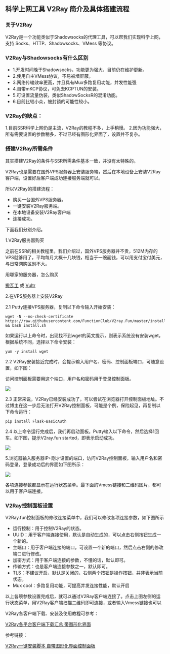 
## 科学上网工具 V2Ray 简介及具体搭建流程

### 关于V2Ray


V2Ray是一个功能类似于Shadowsocks的代理工具，可以帮我们实现科学上网，支持 Socks、HTTP、Shadowsocks、VMess 等协议。


### V2Ray与Shadowsocks有什么区别

* 1.开发时间晚于Shadowsocks，功能更为强大，目前仍在维护更新。
* 2.使用自主VMess协议，不易被墙屏蔽。
* 3.网络传输效率更高，并且具有Mux多路复用功能，并发性能强
* 4.自带mKCP协议，可免去KCPTUN的安装。
* 5.可设置流量伪装，类似ShadowSocksR的混淆功能。
* 6.目前比较小众，被封锁的可能性较小。

### V2Ray的缺点：

1.目前SSR科学上网仍是主流，V2Ray的教程不多，上手稍慢。
2.因为功能强大，所有需要设置的参数稍多，不过已经有图形化界面了，设置并不复杂。

### 搭建V2Ray所需条件


其实搭建V2Ray的条件与SSR所需条件基本一致，并没有太特殊的。

V2Ray也是需要在国外VPS服务器上安装服务端，然后在本地设备上安装V2Ray客户端，设置好后客户端成功连接服务端就可以。

所以V2Ray的搭建流程：

* 购买一台国外VPS服务器。
* 一键安装V2Ray服务端。
* 在本地设备安装V2Ray客户端
* 连接成功。

下面我们分别介绍。

1.V2Ray服务器购买

之前在SSR的相关教程里，我们介绍过，国外VPS服务器并不贵，512M内存的VPS就够用了，平均每月大概十几块钱，相当于一碗面钱，可以用支付宝付美元，与日常网购区别不大。

用哪家的服务器，怎么购买

[搬瓦工](https://bandwagonhost.com/aff.php?aff=19935) 或 [Vultr](https://www.vultr.com/?ref=7887711-4F) 

2.在VPS服务器上安装V2Ray

2.1 Putty连接VPS服务器，复制以下命令输入开始安装：

```
wget -N --no-check-certificate https://raw.githubusercontent.com/FunctionClub/V2ray.Fun/master/install.sh && bash install.sh
```

如果运行以上命令时，出现找不到wget的英文提示，则表示系统没有安装wget，根据系统不同，选择以下命令安装：

`yum -y install wget`

2.2 V2Ray安装接近完成时，会提示输入用户名、密码、控制面板端口，可随意设置，如下图：

访问控制面板需要用这个端口，用户名和密码用于登录控制面板。

![](https://ssr.tools/wp-content/uploads/2018-07-26_183309.jpg)

2.3 正常来说，V2Ray已经安装成功了，可以尝试在浏览器打开控制面板地址。不过博主在这一步后无法打开V2Ray控制面板，可能是个例，保险起见，再复制以下命令运行：

`pip install Flask-BasicAuth`

2.4 以上命令运行完成后，我们再启动面板。Putty输入以下命令，然后选择1回车。如下图，提示V2ray.fun started，即表示启动成功。

![](https://ssr.tools/wp-content/uploads/2018-07-26_183519.jpg)

5.浏览器输入服务器IP+刚才设置的端口，访问V2Ray控制面板，输入用户名和密码登录，登录成功后的界面如下图所示：

![](https://ssr.tools/wp-content/uploads/2018-07-26_194039.jpg)

各项连接参数都显示在运行状态菜单。最下面的Vmess链接和二维码图片，都可以用于客户端连接。

### V2Ray控制面板设置
V2Ray.fun控制面板的修改连接菜单中，我们可以修改各项连接参数，如下图所示


* 运行控制：用于控制V2Ray的状态。
* UUID：用于客户端连接使用，默认是自动生成的，可以点击右侧按钮生成一个新的。
* 主端口：用于客户端连接的端口，可设置一个新的端口，然后点击右侧的修改端口进行修改。
* 加密方式：用于客户端连接的参数，不懂的话，默认即可。
* 传输方式：也是客户端连接参数之一，默认即可。
* TLS：不建议开启，默认是关闭的，右侧两个按钮是操作按钮，并非表示当前状态。
* Mux cool：多路复用功能，可提高并发连接性能，默认开启


以上各项参数设置完成后，就可以通过V2Ray客户端连接了。点击上图左侧的运行状态菜单，用V2Ray客户端扫描二维码即可连接，或者输入Vmess链接也可以

V2Ray各客户端下载、安装及使用教程可参考：

[V2Ray各平台客户端下载汇总 带图形化界面](https://ssr.tools/314)

参考链接：

[V2Ray一键安装脚本 自带图形化界面控制面板](https://ssr.tools/269)
